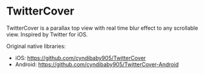 # TwitterCover
TwitterCover is a parallax top view with real time blur effect to any scrollable view. Inspired by Twitter for iOS.

Original native libraries:
 - iOS: https://github.com/cyndibaby905/TwitterCover 
 - Android: https://github.com/cyndibaby905/TwitterCover-Android
